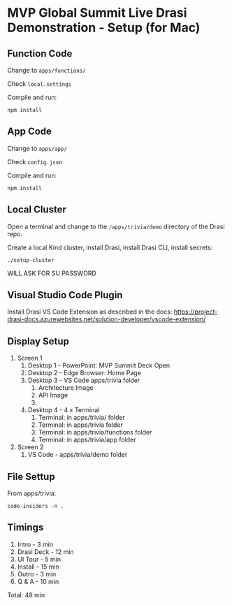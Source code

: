 # MVP Global Summit Live Drasi Demonstration - Setup (for Mac)

## Function Code
Change to ```apps/functions/```

Check ```local.settings```

Compile and run:

```
npm install
```


## App Code
Change to ```apps/app/```

Check ```config.json```

Compile and run:

```
npm install
```



## Local Cluster

Open a terminal and change to the  ```/apps/trivia/demo``` directory of the Drasi repo.

Create a local Kind cluster, install Drasi, install Drasi CLI, install secrets:

```
./setup-cluster
```

WILL ASK FOR SU PASSWORD



## Visual Studio Code Plugin

Install Drasi VS Code Extension as described in the docs:
https://project-drasi-docs.azurewebsites.net/solution-developer/vscode-extension/



## Display Setup
1. Screen 1
   1. Desktop 1 - PowerPoint: MVP Summit Deck Open 
   1. Desktop 2 - Edge Browser: Home Page
   1. Desktop 3 - VS Code apps/trivia folder
      1. Architecture Image
      1. API Image
      1. 
   1. Desktop 4 - 4 x Terminal
      1. Terminal: in apps/trivia/ folder
      1. Terminal: in apps/trivia folder
      1. Terminal: in apps/trivia/functions folder
      1. Terminal: in apps/trivia/app folder
1. Screen 2
   1.  VS Code - apps/trivia/demo folder

## File Settup

From apps/trivia:

```
code-insiders -n .
```


## Timings

1. Intro - 3 min
1. Drasi Deck - 12 min
1. UI Tour - 5 min
1. Install - 15 min
1. Outro - 3 min
1. Q & A - 10 min

Total: 48 min